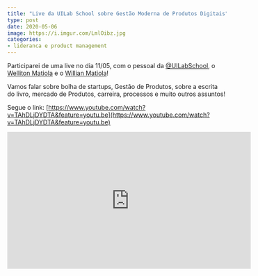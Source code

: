 ```yaml
---
title: "Live da UILab School sobre Gestão Moderna de Produtos Digitais"
type: post
date: 2020-05-06
image: https://i.imgur.com/LmlOibz.jpg
categories:
- lideranca e product management
---
```


Participarei de uma live no dia 11/05, com o pessoal da [@UILabSchool](https://twitter.com/uilabschool), o [Welliton Matiola](https://twitter.com/wellitonmatiola) e o [Willian Matiola](https://twitter.com/willianmatiola)!

Vamos falar sobre bolha de startups, Gestão de Produtos, sobre a escrita do livro, mercado de Produtos, carreira, processos e muito outros assuntos! 

Segue o link: [https://www.youtube.com/watch?v=TAhDLjDYDTA&feature=youtu.be](https://www.youtube.com/watch?v=TAhDLjDYDTA&feature=youtu.be)

<iframe width="560" height="315" src="https://www.youtube.com/embed/aKYyGXoI_aQ" frameborder="0" allow="accelerometer; autoplay; encrypted-media; gyroscope; picture-in-picture" allowfullscreen></iframe>
